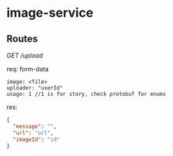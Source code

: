 # image-service

## Routes

_*GET /upload*_  

req: form-data 
```
image: <file>
uploader: "userId"
usage: 1 //1 is for story, check protobuf for enums
```  

res: 
```json
{
  "message": "",
  "url": "url",
  "imageId": "id"
}
```
